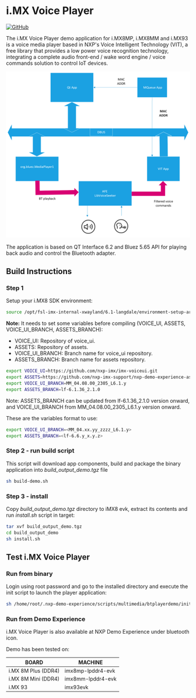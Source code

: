 # i.MX Voice Player

[![GitHub](https://img.shields.io/github/license/nxp-imx-support/imx-voiceplayer%20)](./LICENSE)

The i.MX Voice Player demo application for i.MX8MP, i.MX8MM and i.MX93 is a voice media player based in NXP's Voice
Intelligent Technology (VIT), a free library that provides a low power voice recognition technology, integrating a
complete audio front-end / wake word engine / voice commands solution to control IoT devices.

![alt text for screen readers](app/rsc/VITMediaplayer.png "i.MX Voice Player")

The application is based on QT Interface 6.2 and Bluez 5.65 API for playing back audio and control the Bluetooth
adapter.

## Build Instructions

### Step 1

Setup your i.MX8 SDK environment:

```bash
source /opt/fsl-imx-internal-xwayland/6.1-langdale/environment-setup-armv8a-poky-linux
```

**Note:** It needs to set some variables before compiling (VOICE_UI, ASSETS, VOICE_UI_BRANCH, ASSETS_BRANCH):

* VOICE_UI: Repository of voice_ui.
* ASSETS: Repository of assets.
* VOICE_UI_BRANCH: Branch name for voice_ui repository.
* ASSETS_BRANCH: Branch name for assets repository.

```bash
export VOICE_UI=https://github.com/nxp-imx/imx-voiceui.git
export ASSETS=https://github.com/nxp-imx-support/nxp-demo-experience-assets.git
export VOICE_UI_BRANCH=MM_04.08.00_2305_L6.1.y
export ASSETS_BRANCH=lf-6.1.36_2.1.0
```

Note: ASSETS_BRANCH can be updated from lf-6.1.36_2.1.0 version onward, and VOICE_UI_BRANCH from MM_04.08.00_2305_L6.1.y version onward.

These are the variables format to use:
```bash
export VOICE_UI_BRANCH=<MM_04.xx.yy_zzzz_L6.1.y>
export ASSETS_BRANCH=<lf-6.6.y_x.y.z>
```

### Step 2 - run build script

This script will download app components, build and package the binary application into *build_output_demo.tgz* file

```bash
sh build-demo.sh
```

### Step 3 - install

Copy *build_output_demo.tgz* directory to iMX8 evk, extract its contents and run *install.sh* script in target:

```bash
tar xvf build_output_demo.tgz
cd build_output_demo
sh install.sh
```

## Test i.MX Voice Player

### Run from binary

Login using root password and go to the installed directory and execute the init script to launch the player application:

```bash
sh /home/root/.nxp-demo-experience/scripts/multimedia/btplayerdemo/init.sh
```

### Run from Demo Experience

i.MX Voice Player is also available at NXP Demo Experience under bluetooth icon.

Demo has been tested on:

| BOARD               | MACHINE           |
| ------------------- | ----------------- |
| i.MX 8M Plus (DDR4) | imx8mp-lpddr4-evk |
| i.MX 8M Mini (DDR4) | imx8mm-lpddr4-evk |
| i.MX 93             | imx93evk          |
